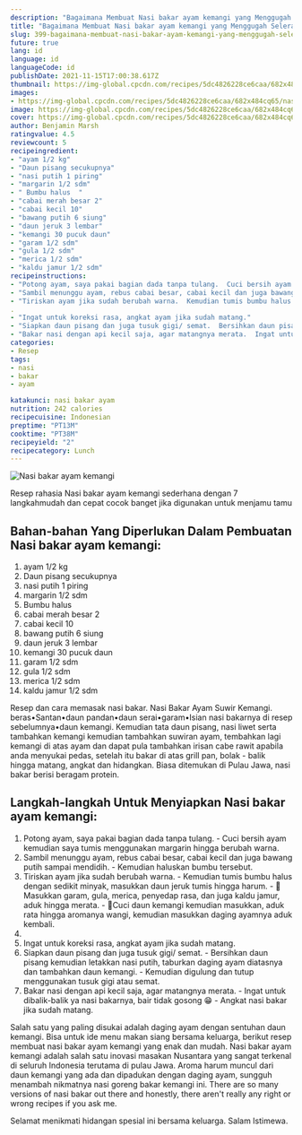 ```yaml
---
description: "Bagaimana Membuat Nasi bakar ayam kemangi yang Menggugah Selera"
title: "Bagaimana Membuat Nasi bakar ayam kemangi yang Menggugah Selera"
slug: 399-bagaimana-membuat-nasi-bakar-ayam-kemangi-yang-menggugah-selera
future: true
lang: id
language: id
languageCode: id
publishDate: 2021-11-15T17:00:38.617Z 
thumbnail: https://img-global.cpcdn.com/recipes/5dc4826228ce6caa/682x484cq65/nasi-bakar-ayam-kemangi-foto-resep-utama.png
images:
- https://img-global.cpcdn.com/recipes/5dc4826228ce6caa/682x484cq65/nasi-bakar-ayam-kemangi-foto-resep-utama.png
image: https://img-global.cpcdn.com/recipes/5dc4826228ce6caa/682x484cq65/nasi-bakar-ayam-kemangi-foto-resep-utama.png
cover: https://img-global.cpcdn.com/recipes/5dc4826228ce6caa/682x484cq65/nasi-bakar-ayam-kemangi-foto-resep-utama.png
author: Benjamin Marsh
ratingvalue: 4.5
reviewcount: 5
recipeingredient:
- "ayam 1/2 kg"
- "Daun pisang secukupnya"
- "nasi putih 1 piring"
- "margarin 1/2 sdm"
- " Bumbu halus  "
- "cabai merah besar 2"
- "cabai kecil 10"
- "bawang putih 6 siung"
- "daun jeruk 3 lembar"
- "kemangi 30 pucuk daun"
- "garam 1/2 sdm"
- "gula 1/2 sdm"
- "merica 1/2 sdm"
- "kaldu jamur 1/2 sdm"
recipeinstructions:
- "Potong ayam, saya pakai bagian dada tanpa tulang.  Cuci bersih ayam kemudian saya tumis menggunakan margarin hingga berubah warna."
- "Sambil menunggu ayam, rebus cabai besar, cabai kecil dan juga bawang putih sampai mendidih.  Kemudian haluskan bumbu tersebut."
- "Tiriskan ayam jika sudah berubah warna.  Kemudian tumis bumbu halus dengan sedikit minyak, masukkan daun jeruk tumis hingga harum.  🌼Masukkan garam, gula, merica, penyedap rasa, dan juga kaldu jamur, aduk hingga merata.  🌼Cuci daun kemangi kemudian masukkan, aduk rata hingga aromanya wangi, kemudian masukkan daging ayamnya aduk kembali."
. 
- "Ingat untuk koreksi rasa, angkat ayam jika sudah matang."
- "Siapkan daun pisang dan juga tusuk gigi/ semat.  Bersihkan daun pisang kemudian letakkan nasi putih, taburkan daging ayam diatasnya dan tambahkan daun kemangi.  Kemudian digulung dan tutup menggunakan tusuk gigi atau semat."
- "Bakar nasi dengan api kecil saja, agar matangnya merata.  Ingat untuk dibalik-balik ya nasi bakarnya, bair tidak gosong 😁 Angkat nasi bakar jika sudah matang."
categories:
- Resep
tags:
- nasi
- bakar
- ayam

katakunci: nasi bakar ayam 
nutrition: 242 calories
recipecuisine: Indonesian
preptime: "PT13M"
cooktime: "PT38M"
recipeyield: "2"
recipecategory: Lunch
---
```



![Nasi bakar ayam kemangi](https://img-global.cpcdn.com/recipes/5dc4826228ce6caa/682x484cq65/nasi-bakar-ayam-kemangi-foto-resep-utama.png)

Resep rahasia Nasi bakar ayam kemangi  sederhana dengan 7 langkahmudah dan cepat cocok banget jika digunakan untuk menjamu tamu

<!--inarticleads1-->

## Bahan-bahan Yang Diperlukan Dalam Pembuatan Nasi bakar ayam kemangi:

1. ayam 1/2 kg
1. Daun pisang secukupnya
1. nasi putih 1 piring
1. margarin 1/2 sdm
1.  Bumbu halus  
1. cabai merah besar 2
1. cabai kecil 10
1. bawang putih 6 siung
1. daun jeruk 3 lembar
1. kemangi 30 pucuk daun
1. garam 1/2 sdm
1. gula 1/2 sdm
1. merica 1/2 sdm
1. kaldu jamur 1/2 sdm

Resep dan cara memasak nasi bakar. Nasi Bakar Ayam Suwir Kemangi. beras•Santan•daun pandan•daun serai•garam•Isian nasi bakarnya di resep sebelumnya•daun kemangi. Kemudian tata daun pisang, nasi liwet serta tambahkan kemangi kemudian tambahkan suwiran ayam, tembahkan lagi kemangi di atas ayam dan dapat pula tambahkan irisan cabe rawit apabila anda menyukai pedas, setelah itu bakar di atas grill pan, bolak - balik hingga matang, angkat dan hidangkan. Biasa ditemukan di Pulau Jawa, nasi bakar berisi beragam protein. 

<!--inarticleads2-->

## Langkah-langkah Untuk Menyiapkan Nasi bakar ayam kemangi:

1. Potong ayam, saya pakai bagian dada tanpa tulang.  - Cuci bersih ayam kemudian saya tumis menggunakan margarin hingga berubah warna.
1. Sambil menunggu ayam, rebus cabai besar, cabai kecil dan juga bawang putih sampai mendidih.  - Kemudian haluskan bumbu tersebut.
1. Tiriskan ayam jika sudah berubah warna.  - Kemudian tumis bumbu halus dengan sedikit minyak, masukkan daun jeruk tumis hingga harum.  - 🌼Masukkan garam, gula, merica, penyedap rasa, dan juga kaldu jamur, aduk hingga merata.  - 🌼Cuci daun kemangi kemudian masukkan, aduk rata hingga aromanya wangi, kemudian masukkan daging ayamnya aduk kembali.
1. 
1. Ingat untuk koreksi rasa, angkat ayam jika sudah matang.
1. Siapkan daun pisang dan juga tusuk gigi/ semat.  - Bersihkan daun pisang kemudian letakkan nasi putih, taburkan daging ayam diatasnya dan tambahkan daun kemangi.  - Kemudian digulung dan tutup menggunakan tusuk gigi atau semat.
1. Bakar nasi dengan api kecil saja, agar matangnya merata.  - Ingat untuk dibalik-balik ya nasi bakarnya, bair tidak gosong 😁 - Angkat nasi bakar jika sudah matang.


Salah satu yang paling disukai adalah daging ayam dengan sentuhan daun kemangi. Bisa untuk ide menu makan siang bersama keluarga, berikut resep membuat nasi bakar ayam kemangi yang enak dan mudah. Nasi bakar ayam kemangi adalah salah satu inovasi masakan Nusantara yang sangat terkenal di seluruh Indonesia terutama di pulau Jawa. Aroma harum muncul dari daun kemangi yang ada dan dipadukan dengan daging ayam, sungguh menambah nikmatnya nasi goreng bakar kemangi ini. There are so many versions of nasi bakar out there and honestly, there aren&#39;t really any right or wrong recipes if you ask me. 

Selamat menikmati hidangan spesial ini bersama keluarga. Salam Istimewa.
